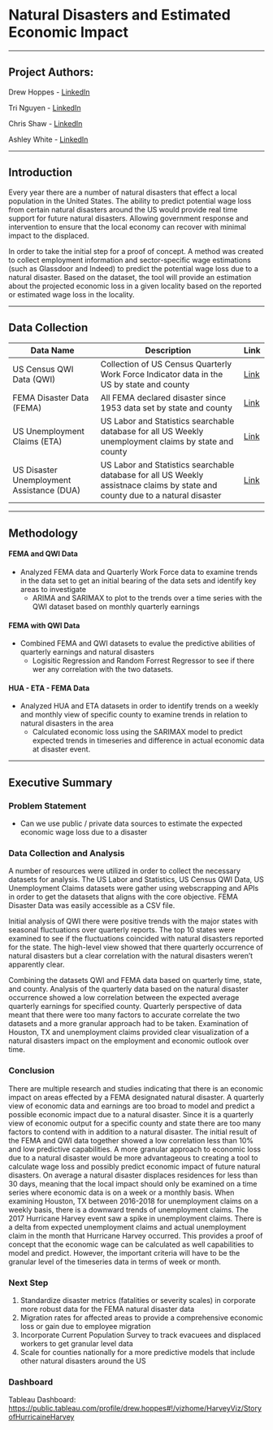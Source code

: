 # Natural Disasters and Estimated Economic  Impact

---
## Project Authors: 

Drew Hoppes  - [LinkedIn](https://www.linkedin.com/in/drew-hoppes)

Tri Nguyen   - [LinkedIn](https://www.linkedin.com/in/tri2bnguyen)

Chris Shaw   - [LinkedIn](https://www.linkedin.com/in/christopherjshaw982)

Ashley White - [LinkedIn](https://www.linkedin.com/in/aewhite5/)

---
## Introduction

Every year there are a number of natural disasters that effect a local population in the United States.  The ability to predict potential wage loss from certain natural disasters around the US would provide real time support for future natural disasters.  Allowing government response and intervention to ensure that the local economy can recover with minimal impact to the displaced.   

In order to take the initial step for a proof of concept. A method was created to collect employment information and sector-specific wage estimations (such as Glassdoor and Indeed) to predict the potential wage loss due to a natural disaster.  Based on the dataset, the tool will provide an estimation about the projected economic loss in a given locality based on the reported or estimated wage loss in the locality.

---
## Data Collection

| Data Name | Description | Link |
| --- | --- | --- |
| US Census QWI Data (QWI) | Collection of US Census Quarterly Work Force Indicator data in the US by state and county | [Link](https://www.census.gov/data/developers/data-sets/qwi.html)|
| FEMA Disaster Data (FEMA) | All FEMA declared disaster since 1953 data set by state and county | [Link](https://www.fema.gov/openfema-dataset-disaster-declarations-summaries-v1) |
| US Unemployment Claims (ETA) | US Labor and Statistics searchable database for all US Weekly unemployment claims by state and county | [Link](https://workforcesecurity.doleta.gov/unemploy/claims.asp) |
| US Disaster Unemployment Assistance (DUA)| US Labor and Statistics searchable database for all US Weekly assistnace claims by state and county due to a natural disaster | [Link](https://workforcesecurity.doleta.gov/unemploy/dua_activities.asp)|

--- 
## Methodology 

#### FEMA and QWI Data 
- Analyzed FEMA data and Quarterly Work Force data to examine trends in the data set to get an initial bearing of the data sets and identify key areas to investigate 
    - ARIMA and SARIMAX to plot to the trends over a time series with the QWI dataset based on monthly quarterly earnings
    
#### FEMA with QWI Data
- Combined FEMA and QWI datasets to evalue the predictive abilities of quarterly earnings and natural disasters
    - Logisitic Regression and Random Forrest Regressor to see if there wer any correlation with the two datasets.  
    
#### HUA - ETA - FEMA Data     
- Analyzed HUA and ETA datasets in order to identify trends on a weekly and monthly view of specific county to examine trends in relation to natural disasters in the area
    - Calculated economic loss using the SARIMAX model to predict expected trends in timeseries and difference in actual economic data at disaster event.  

---
## Executive Summary

### Problem Statement
- Can we use public / private data sources to estimate the expected economic wage loss due to a disaster

### Data Collection and Analysis

A number of resources were utilized in order to collect the necessary datasets for analysis. The US Labor and Statistics, US Census QWI Data, US Unemployment Claims datasets were gather using webscrapping and APIs in order to get the datasets that aligns with the core objective. FEMA Disaster Data was easily accessible as a CSV file. 

Initial analysis of QWI there were positive trends with the major states with seasonal fluctuations over quarterly reports.  The top 10 states were examined to see if the fluctuations coincided with natural disasters reported for the state.  The high-level view showed that there quarterly occurrence of natural disasters but a clear correlation with the natural disasters weren’t apparently clear. 

Combining the datasets QWI and FEMA data based on quarterly time, state, and county.  Analysis of the quarterly data based on the natural disaster occurrence showed a low correlation between the expected average quarterly earnings for specified county. Quarterly perspective of data meant that there were too many factors to accurate correlate the two datasets and a more granular approach had to be taken. 
Examination of Houston, TX and unemployment claims provided clear visualization of a natural disasters impact on the employment and economic outlook over time.  

### Conclusion 

There are multiple research and studies indicating that there is an economic impact on areas effected by a FEMA designated natural disaster.  A quarterly view of economic data and earnings are too broad to model and predict a possible economic impact due to a natural disaster.  Since it is a quarterly view of economic output for a specific county and state there are too many factors to contend with in addition to a natural disaster.  The initial result of the FEMA and QWI data together showed a low correlation less than 10% and low predictive capabilities. 
A more granular approach to economic loss due to a natural disaster would be more advantageous to creating a tool to calculate wage loss and possibly predict economic impact of future natural disasters.  On average a natural disaster displaces residences for less than 30 days, meaning that the local impact should only be examined on a time series where economic data is on a week or a monthly basis. 
When examining Houston, TX between 2016-2018 for unemployment claims on a weekly basis, there is a downward trends of unemployment claims.  The 2017 Hurricane Harvey event saw a spike in unemployment claims.  There is a delta from expected unemployment claims and actual unemployment claim in the month that Hurricane Harvey occurred. 
 This provides a proof of concept that the economic wage can be calculated as well capabilities to model and predict.  However, the important criteria will have to be the granular level of the timeseries data in terms of week or month.  

### Next Step

1. Standardize disaster metrics (fatalities or severity scales) in corporate more robust data for the FEMA natural disaster data
2. Migration rates for affected areas to provide a comprehensive economic loss or gain due to employee migration 
3. Incorporate Current Population Survey to track evacuees and displaced workers to get granular level data
4. Scale for counties nationally for a more predictive models that include other natural disasters around the US

### Dashboard

Tableau Dashboard:  https://public.tableau.com/profile/drew.hoppes#!/vizhome/HarveyViz/StoryofHurricaineHarvey
